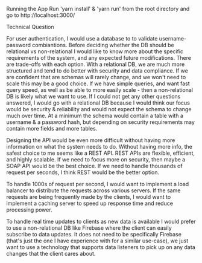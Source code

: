 Running the App
Run 'yarn install' & 'yarn run' from the root directory and go to http://localhost:3000/


Technical Question

For user authentication, I would use a database to to validate username-password combiantions. Before deciding whether the DB should be relational vs non-relational I would like to know more about the specific requirements of the system, and any expected future modifications. There are trade-offs with each option. With a relational DB, we are much more structured and tend to do better with security and data compliance. If we are confident that are schemas will rarely change, and we won't need to scale this may be a good choice. If we have simple queries, and want fast query speed, as well as be able to more easily scale - then a non-relational DB is likely what we want to use. If I could not get any other questions answered, I would go with a relational DB because I would think our focus would be security & reliability and would not expect the schema to change much over time. At a minimum the schema would contain a table with a username & a password hash, but depending on security requirements may contain more fields and more tables.

Designing the API would be even more difficult without having more information on what the system needs to do. Without having more info, the safest choice to me seems like a REST API. REST APIs are flexible, efficient, and highly scalable. If we need to focus more on security, then maybe a SOAP API would be the best choice. If we need to handle thousands of request per seconds, I think REST would be the better option.

To handle 1000s of request per second, I would want to implement a load balancer to distribute the requests across various servers. If the same requests are being frequently made by the clients, I would want to implement a caching server to speed up response time and reduce processing power. 

To handle real time updates to clients as new data is available I would prefer to use a non-relational DB like Firebase where the client can easily subscribe to data updates. It does not need to be specifically Firebase (that's just the one I have experience with for a similar use-case), we just want to use a technology that supports data listeners to pick up on any data changes that the client cares about.